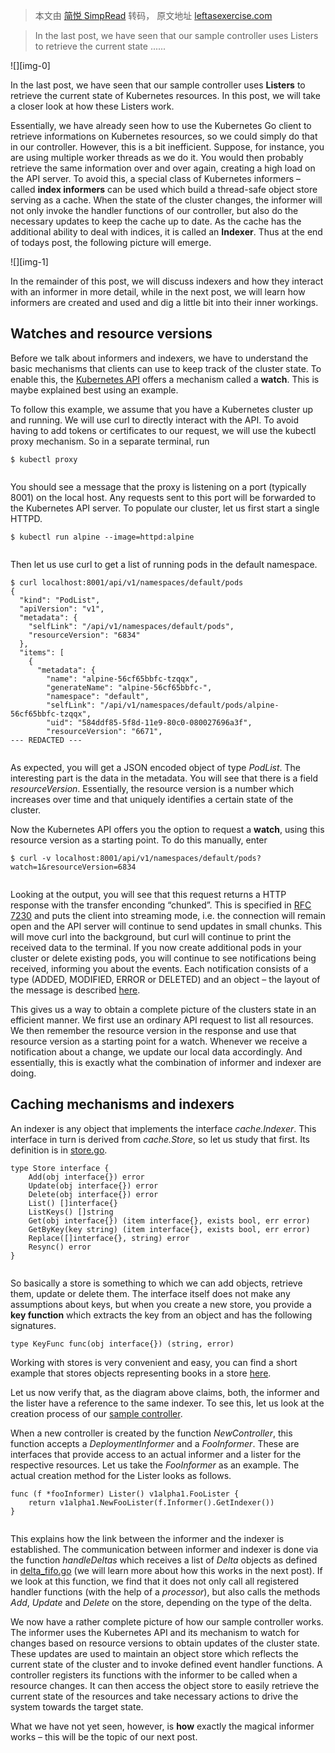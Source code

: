 > 本文由 [简悦 SimpRead](http://ksria.com/simpread/) 转码， 原文地址 [leftasexercise.com](https://leftasexercise.com/2019/07/11/understanding-kubernetes-controllers-part-ii-object-stores-and-indexers/)

> In the last post, we have seen that our sample controller uses Listers to retrieve the current state ......

![][img-0]

In the last post, we have seen that our sample controller uses **Listers** to retrieve the current state of Kubernetes resources. In this post, we will take a closer look at how these Listers work.

Essentially, we have already seen how to use the Kubernetes Go client to retrieve informations on Kubernetes resources, so we could simply do that in our controller. However, this is a bit inefficient. Suppose, for instance, you are using multiple worker threads as we do it. You would then probably retrieve the same information over and over again, creating a high load on the API server. To avoid this, a special class of Kubernetes informers – called **index informers** can be used which build a thread-safe object store serving as a cache. When the state of the cluster changes, the informer will not only invoke the handler functions of our controller, but also do the necessary updates to keep the cache up to date. As the cache has the additional ability to deal with indices, it is called an **Indexer**. Thus at the end of todays post, the following picture will emerge.

![][img-1]

In the remainder of this post, we will discuss indexers and how they interact with an informer in more detail, while in the next post, we will learn how informers are created and used and dig a little bit into their inner workings.

Watches and resource versions
-----------------------------

Before we talk about informers and indexers, we have to understand the basic mechanisms that clients can use to keep track of the cluster state. To enable this, the [Kubernetes API](https://kubernetes.io/docs/reference/using-api/api-concepts/) offers a mechanism called a **watch**. This is maybe explained best using an example.

To follow this example, we assume that you have a Kubernetes cluster up and running. We will use curl to directly interact with the API. To avoid having to add tokens or certificates to our request, we will use the kubectl proxy mechanism. So in a separate terminal, run

```
$ kubectl proxy


```

You should see a message that the proxy is listening on a port (typically 8001) on the local host. Any requests sent to this port will be forwarded to the Kubernetes API server. To populate our cluster, let us first start a single HTTPD.

```
$ kubectl run alpine --image=httpd:alpine


```

Then let us use curl to get a list of running pods in the default namespace.

```
$ curl localhost:8001/api/v1/namespaces/default/pods
{
  "kind": "PodList",
  "apiVersion": "v1",
  "metadata": {
    "selfLink": "/api/v1/namespaces/default/pods",
    "resourceVersion": "6834"
  },
  "items": [
    {
      "metadata": {
        "name": "alpine-56cf65bbfc-tzqqx",
        "generateName": "alpine-56cf65bbfc-",
        "namespace": "default",
        "selfLink": "/api/v1/namespaces/default/pods/alpine-56cf65bbfc-tzqqx",
        "uid": "584ddf85-5f8d-11e9-80c0-080027696a3f",
        "resourceVersion": "6671",
--- REDACTED ---


```

As expected, you will get a JSON encoded object of type _PodList_. The interesting part is the data in the metadata. You will see that there is a field _resourceVersion_. Essentially, the resource version is a number which increases over time and that uniquely identifies a certain state of the cluster.

Now the Kubernetes API offers you the option to request a **watch**, using this resource version as a starting point. To do this manually, enter

```
$ curl -v localhost:8001/api/v1/namespaces/default/pods?watch=1&resourceVersion=6834


```

Looking at the output, you will see that this request returns a HTTP response with the transfer enconding “chunked”. This is specified in [RFC 7230](https://tools.ietf.org/html/rfc7230#section-4.1) and puts the client into streaming mode, i.e. the connection will remain open and the API server will continue to send updates in small chunks. This will move curl into the background, but curl will continue to print the received data to the terminal. If you now create additional pods in your cluster or delete existing pods, you will continue to see notifications being received, informing you about the events. Each notification consists of a type (ADDED, MODIFIED, ERROR or DELETED) and an object – the layout of the message is described [here](https://kubernetes.io/docs/reference/generated/kubernetes-api/v1.13/#watchevent-v1-meta).

This gives us a way to obtain a complete picture of the clusters state in an efficient manner. We first use an ordinary API request to list all resources. We then remember the resource version in the response and use that resource version as a starting point for a watch. Whenever we receive a notification about a change, we update our local data accordingly. And essentially, this is exactly what the combination of informer and indexer are doing.

Caching mechanisms and indexers
-------------------------------

An indexer is any object that implements the interface _cache.Indexer_. This interface in turn is derived from _cache.Store_, so let us study that first. Its definition is in [store.go](https://github.com/kubernetes/client-go/blob/master/tools/cache/store.go).

```
type Store interface {
	Add(obj interface{}) error
	Update(obj interface{}) error
	Delete(obj interface{}) error
	List() []interface{}
	ListKeys() []string
	Get(obj interface{}) (item interface{}, exists bool, err error)
	GetByKey(key string) (item interface{}, exists bool, err error)
	Replace([]interface{}, string) error
	Resync() error
}


```

So basically a store is something to which we can add objects, retrieve them, update or delete them. The interface itself does not make any assumptions about keys, but when you create a new store, you provide a **key function** which extracts the key from an object and has the following signatures.

`type KeyFunc func(obj interface{}) (string, error)`

Working with stores is very convenient and easy, you can find a short example that stores objects representing books in a store [here](https://github.com/christianb93/kubernetes-client-examples/blob/master/example4/main.go).

Let us now verify that, as the diagram above claims, both, the informer and the lister have a reference to the same indexer. To see this, let us look at the creation process of our [sample controller](https://github.com/kubernetes/sample-controller/blob/master/controller.go).

When a new controller is created by the function _NewController_, this function accepts a _DeploymentInformer_ and a _FooInformer_. These are interfaces that provide access to an actual informer and a lister for the respective resources. Let us take the _FooInformer_ as an example. The actual creation method for the Lister looks as follows.

```
func (f *fooInformer) Lister() v1alpha1.FooLister {
	return v1alpha1.NewFooLister(f.Informer().GetIndexer())
}


```

This explains how the link between the informer and the indexer is established. The communication between informer and indexer is done via the function _handleDeltas_ which receives a list of _Delta_ objects as defined in [delta_fifo.go](https://github.com/kubernetes/client-go/blob/master/tools/cache/delta_fifo.go) (we will learn more about how this works in the next post). If we look at this function, we find that it does not only call all registered handler functions (with the help of a _processor_), but also calls the methods _Add_, _Update_ and _Delete_ on the store, depending on the type of the delta.

We now have a rather complete picture of how our sample controller works. The informer uses the Kubernetes API and its mechanism to watch for changes based on resource versions to obtain updates of the cluster state. These updates are used to maintain an object store which reflects the current state of the cluster and to invoke defined event handler functions. A controller registers its functions with the informer to be called when a resource changes. It can then access the object store to easily retrieve the current state of the resources and take necessary actions to drive the system towards the target state.

What we have not yet seen, however, is **how** exactly the magical informer works – this will be the topic of our next post.